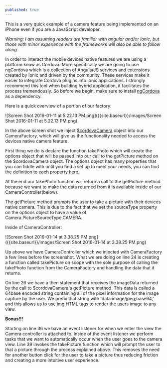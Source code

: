 ```yaml
---
published: true
---
```





This is a very quick example of a camera feature being implemented on an iPhone even if you are a JavaScript developer.

_Warning: I am assuming readers are familiar with angular and/or ionic, but those with minor experience with the frameworks will also be able to follow along._

In order to interact the mobile devices native features we are using a platform know as Cordova. More specifically we are going to use ngCordova which is a collection of AngularJS services and extensions created by Ionic and driven by the community. These services make it easier to integrate Cordova plugins into Ionic applications. I strongly recommend this tool when building hybrid application, it facilitates the process tremendously. So before we begin, make sure to install [ngCordova](http://ngcordova.com/) as a dependency.

Here is a quick overview of a portion of our factory:

![Screen Shot 2016-01-11 at 5.22.13 PM.png]({{site.baseurl}}/images/Screen Shot 2016-01-11 at 5.22.13 PM.png)

In the above screen shot we inject [$cordovaCamera](http://ngcordova.com/docs/plugins/camera/) object into our CameraFactory, which will give us the functionality needed to access the devices native camera feature.

First thing we do is declare the function takePhoto which will create the options object that will be passed into our call to the getPicture method on the $cordovaCamera object. The options object has many properties that you can fiddle with until you find a set up to meet your needs, you can find the definition to each property [here](http://ngcordova.com/docs/plugins/camera/).

At the end our takePhoto function will return a call to the getPicture method because we want to make the data returned from it is available inside of our CameraController(below).

The getPicture method prompts the user to take a picture with their devices native camera. This is due to the fact that we set the sourceType property on the options object to have a value of Camera.PictureSourceType.CAMERA.

 Inside of CameraController:
 
![Screen Shot 2016-01-14 at 3.38.25 PM.png]({{site.baseurl}}/images/Screen Shot 2016-01-14 at 3.38.25 PM.png)

Up above we have CameraController which we injected with CameraFactory a few lines before the screenshot. What we are doing on line 24 is creating a function called takePicture on scope with the sole purpose of calling the takePhoto function from the CameraFactory and handling the data that it returns. 

On line 26 we have a then statement that receives the imageData returned by the call to $cordovaCamera's getPicture method. This data is called a 64base encoded string containing all of the pixel information for the image capture by the user. We prefix that string with 'data:image/jpeg;base64,' and this allows us to use img HTML tags to render the users image to any view.


**Bonus!!!**

Starting on line 36 we have an event listener for when we enter the view the Camera controller is attached to. Inside of the event listener we perform tasks that we want to automatically occur when the user goes to the camera view. Line 39 invokes the takePicture function which will prompt the user to that a picture through the process explained above. This removes the need for another button click for the user to take a picture thus reducing friction and creating a more intuitive user experience.

